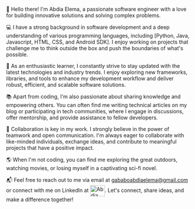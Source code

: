 👋 Hello there! I'm Abdia Elema, a passionate software engineer with a love for building innovative solutions and solving complex problems.

💻 I have a strong background in software development and a deep understanding of various programming languages, including [Python, Java, Javascript, HTML, CSS, and Android SDK]. I enjoy working on projects that challenge me to think outside the box and push the boundaries of what's possible.

🚀 As an enthusiastic learner, I constantly strive to stay updated with the latest technologies and industry trends. I enjoy exploring new frameworks, libraries, and tools to enhance my development workflow and deliver robust, efficient, and scalable software solutions.

📚 Apart from coding, I'm also passionate about sharing knowledge and empowering others. You can often find me writing technical articles on my blog or participating in tech communities, where I engage in discussions, offer mentorship, and provide assistance to fellow developers.

👥 Collaboration is key in my work. I strongly believe in the power of teamwork and open communication. I'm always eager to collaborate with like-minded individuals, exchange ideas, and contribute to meaningful projects that have a positive impact.

🌎 When I'm not coding, you can find me exploring the great outdoors, watching movies, or losing myself in a captivating sci-fi novel.

📬 Feel free to reach out to me via email at gababoabdiaelema@gmail.com or connect with me on LinkedIn at <a href ="https://www.linkedin.com/in/abdia-elema-8b5a06248/" taget="blank"><img align="center" src="https://raw.githubusercontent.com/rahuldkjain/github-profile-readme-generator/master/src/images/icons/Social/linked-in-alt.svg" alt="Abdia Elema" height="30" width="40" /></a>. Let's connect, share ideas, and make a difference together!


